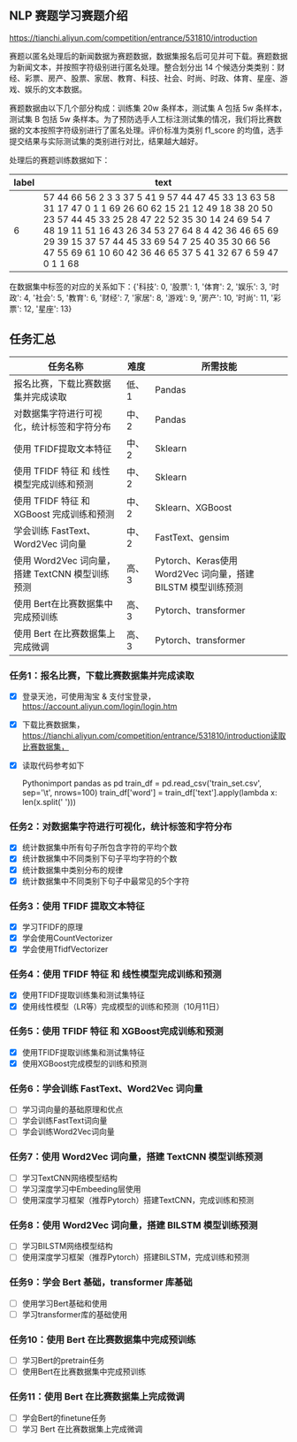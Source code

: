 ## NLP 赛题学习赛题介绍
https://tianchi.aliyun.com/competition/entrance/531810/introduction

赛题以匿名处理后的新闻数据为赛题数据，数据集报名后可见并可下载。赛题数据为新闻文本，并按照字符级别进行匿名处理。整合划分出 14 个候选分类类别：财经、彩票、房产、股票、家居、教育、科技、社会、时尚、时政、体育、星座、游戏、娱乐的文本数据。

赛题数据由以下几个部分构成：训练集 20w 条样本，测试集 A 包括 5w 条样本，测试集 B 包括 5w 条样本。为了预防选手人工标注测试集的情况，我们将比赛数据的文本按照字符级别进行了匿名处理。评价标准为类别 f1_score 的均值，选手提交结果与实际测试集的类别进行对比，结果越大越好。

处理后的赛题训练数据如下：

label| text
---|---
6|57 44 66 56 2 3 3 37 5 41 9 57 44 47 45 33 13 63 58 31 17 47 0 1 1 69 26 60 62 15 21 12 49 18 38 20 50 23 57 44 45 33 25 28 47 22 52 35 30 14 24 69 54 7 48 19 11 51 16 43 26 34 53 27 64 8 4 42 36 46 65 69 29 39 15 37 57 44 45 33 69 54 7 25 40 35 30 66 56 47 55 69 61 10 60 42 36 46 65 37 5 41 32 67 6 59 47 0 1 1 68

在数据集中标签的对应的关系如下：{'科技': 0, '股票': 1, '体育': 2, '娱乐': 3, '时政': 4, '社会': 5, '教育': 6, '财经': 7, '家居': 8, '游戏': 9, '房产': 10, '时尚': 11, '彩票': 12, '星座': 13}

## 任务汇总
任务名称|难度|所需技能
---|---|---
报名比赛，下载比赛数据集并完成读取|低、1|Pandas
|对数据集字符进行可视化，统计标签和字符分布|中、2|Pandas
使用 TFIDF提取文本特征|中、2|Sklearn
使用 TFIDF 特征 和 线性模型完成训练和预测|中、2|Sklearn
使用 TFIDF 特征 和 XGBoost 完成训练和预测|中、2|Sklearn、XGBoost
学会训练 FastText、Word2Vec 词向量|中、2|FastText、gensim
使用 Word2Vec 词向量，搭建 TextCNN 模型训练预测|高、3|Pytorch、Keras使用 Word2Vec 词向量，搭建 BILSTM 模型训练预测|高、3|Pytorch、Keras学会 Bert 基础，transformer 库基础使用|中、2|Pytorch、transformer
使用 Bert在比赛数据集中完成预训练|高、3|Pytorch、transformer
使用 Bert 在比赛数据集上完成微调|高、3|Pytorch、transformer


### 任务1：报名比赛，下载比赛数据集并完成读取
- [x] 登录天池，可使用淘宝 & 支付宝登录，https://account.aliyun.com/login/login.htm
- [x] 下载比赛数据集，https://tianchi.aliyun.com/competition/entrance/531810/introduction读取比赛数据集，
- [x] 读取代码参考如下


    Pythonimport pandas as pd
    train_df = pd.read_csv('train_set.csv', sep='\t', nrows=100)
    train_df['word'] = train_df['text'].apply(lambda x: len(x.split(' ')))

### 任务2：对数据集字符进行可视化，统计标签和字符分布
- [x] 统计数据集中所有句子所包含字符的平均个数
- [x] 统计数据集中不同类别下句子平均字符的个数
- [x] 统计数据集中类别分布的规律
- [x] 统计数据集中不同类别下句子中最常见的5个字符

### 任务3：使用 TFIDF 提取文本特征

- [x] 学习TFIDF的原理
- [x] 学会使用CountVectorizer
- [x] 学会使用TfidfVectorizer

### 任务4：使用 TFIDF 特征 和 线性模型完成训练和预测

- [x] 使用TFIDF提取训练集和测试集特征
- [x] 使用线性模型（LR等）完成模型的训练和预测（10月11日）

### 任务5：使用 TFIDF 特征 和 XGBoost完成训练和预测

- [x] 使用TFIDF提取训练集和测试集特征
- [x] 使用XGBoost完成模型的训练和预测

### 任务6：学会训练 FastText、Word2Vec 词向量

- [ ] 学习词向量的基础原理和优点
- [ ] 学会训练FastText词向量
- [ ] 学会训练Word2Vec词向量

### 任务7：使用 Word2Vec 词向量，搭建 TextCNN 模型训练预测

- [ ] 学习TextCNN网络模型结构
- [ ] 学习深度学习中Embeeding层使用
- [ ] 使用深度学习框架（推荐Pytorch）搭建TextCNN，完成训练和预测

### 任务8：使用 Word2Vec 词向量，搭建 BILSTM 模型训练预测

- [ ] 学习BILSTM网络模型结构
- [ ] 使用深度学习框架（推荐Pytorch）搭建BILSTM，完成训练和预测

### 任务9：学会 Bert 基础，transformer 库基础

- [ ] 使用学习Bert基础和使用
- [ ] 学习transformer库的基础使用

### 任务10：使用 Bert 在比赛数据集中完成预训练
- [ ] 学习Bert的pretrain任务
- [ ] 使用Bert在比赛数据集中完成预训练

### 任务11：使用 Bert 在比赛数据集上完成微调
- [ ] 学会Bert的finetune任务
- [ ] 学习 Bert 在比赛数据集上完成微调